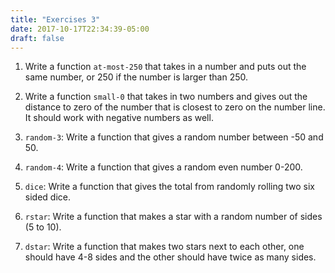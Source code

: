 ```yaml
---
title: "Exercises 3"
date: 2017-10-17T22:34:39-05:00
draft: false
---
```


1. Write a function `at-most-250` that takes in a number and puts out the same number, or 250 if the number is larger than 250.

2. Write a function `small-0` that takes in two numbers and gives out the distance to zero of the number that is closest to zero on the number line. It should work with negative numbers as well.

3. `random-3`: Write a function that gives a random number between -50 and 50.

4. `random-4`: Write a function that gives a random even number 0-200.

5. `dice`: Write a function that gives the total from randomly rolling two six sided dice.

5. `rstar`:
Write a function that makes a star with a random number of sides (5 to 10). 

6. `dstar`:
Write a function that makes two stars next to each other, one should have 4-8 sides and the other should have twice as many sides.

